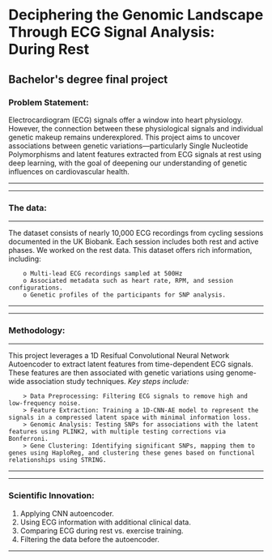# Deciphering the Genomic Landscape Through ECG Signal Analysis: During Rest
## Bachelor's degree final project
### Problem Statement:
Electrocardiogram (ECG) signals offer a window into heart physiology. However, the connection between these physiological signals and individual genetic makeup remains underexplored. This project aims to uncover associations between genetic variations—particularly Single Nucleotide Polymorphisms and latent features extracted from ECG signals at rest using deep learning, with the goal of deepening our understanding of genetic influences on cardiovascular health.

---
---
### **The data:**
---
The dataset consists of nearly 10,000 ECG recordings from cycling sessions documented in the UK Biobank. Each session includes both rest and active phases. We worked on the rest data. This dataset offers rich information, including:

        o Multi-lead ECG recordings sampled at 500Hz
        o Associated metadata such as heart rate, RPM, and session configurations.
        o Genetic profiles of the participants for SNP analysis.

---
---
### **Methodology:**
---
This project leverages a 1D Resifual Convolutional Neural Network Autoencoder to extract latent features from time-dependent ECG signals. These features are then associated with genetic variations using genome-wide association study techniques.
_Key steps include:_

        > Data Preprocessing: Filtering ECG signals to remove high and low-frequency noise.
        > Feature Extraction: Training a 1D-CNN-AE model to represent the signals in a compressed latent space with minimal information loss.
        > Genomic Analysis: Testing SNPs for associations with the latent features using PLINK2, with multiple testing corrections via Bonferroni.
        > Gene Clustering: Identifying significant SNPs, mapping them to genes using HaploReg, and clustering these genes based on functional relationships using STRING.


---
---
### **Scientific Innovation:**

1) Applying CNN autoencoder.
2) Using ECG information with additional clinical data.
3) Comparing ECG during rest vs. exercise training.
4) Filtering the data before the autoencoder.
---
